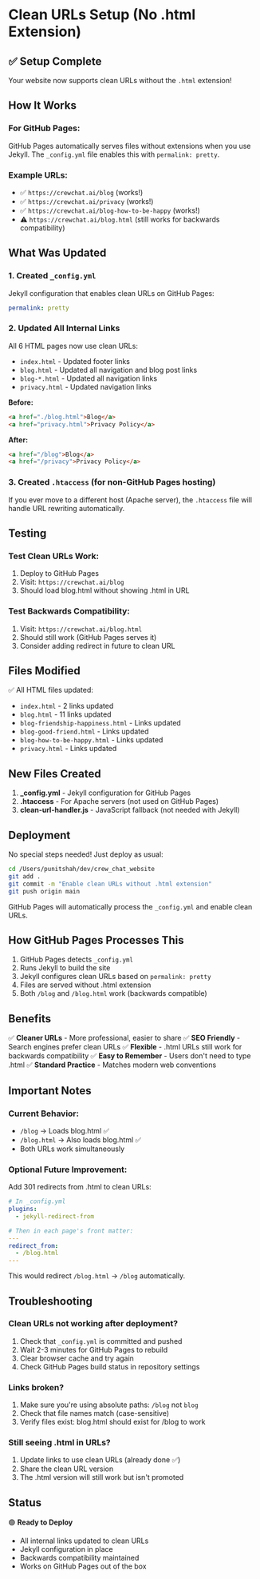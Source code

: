 # Clean URLs Setup (No .html Extension)

## ✅ Setup Complete

Your website now supports clean URLs without the `.html` extension!

## How It Works

### For GitHub Pages:
GitHub Pages automatically serves files without extensions when you use Jekyll. The `_config.yml` file enables this with `permalink: pretty`.

### Example URLs:
- ✅ `https://crewchat.ai/blog` (works!)
- ✅ `https://crewchat.ai/privacy` (works!)
- ✅ `https://crewchat.ai/blog-how-to-be-happy` (works!)
- ⚠️  `https://crewchat.ai/blog.html` (still works for backwards compatibility)

## What Was Updated

### 1. Created `_config.yml`
Jekyll configuration that enables clean URLs on GitHub Pages:
```yaml
permalink: pretty
```

### 2. Updated All Internal Links
All 6 HTML pages now use clean URLs:
- `index.html` - Updated footer links
- `blog.html` - Updated all navigation and blog post links
- `blog-*.html` - Updated all navigation links
- `privacy.html` - Updated navigation links

**Before:**
```html
<a href="./blog.html">Blog</a>
<a href="privacy.html">Privacy Policy</a>
```

**After:**
```html
<a href="/blog">Blog</a>
<a href="/privacy">Privacy Policy</a>
```

### 3. Created `.htaccess` (for non-GitHub Pages hosting)
If you ever move to a different host (Apache server), the `.htaccess` file will handle URL rewriting automatically.

## Testing

### Test Clean URLs Work:
1. Deploy to GitHub Pages
2. Visit: `https://crewchat.ai/blog`
3. Should load blog.html without showing .html in URL

### Test Backwards Compatibility:
1. Visit: `https://crewchat.ai/blog.html`
2. Should still work (GitHub Pages serves it)
3. Consider adding redirect in future to clean URL

## Files Modified

✅ All HTML files updated:
- `index.html` - 2 links updated
- `blog.html` - 11 links updated
- `blog-friendship-happiness.html` - Links updated
- `blog-good-friend.html` - Links updated
- `blog-how-to-be-happy.html` - Links updated
- `privacy.html` - Links updated

## New Files Created

1. **_config.yml** - Jekyll configuration for GitHub Pages
2. **.htaccess** - For Apache servers (not used on GitHub Pages)
3. **clean-url-handler.js** - JavaScript fallback (not needed with Jekyll)

## Deployment

No special steps needed! Just deploy as usual:

```bash
cd /Users/punitshah/dev/crew_chat_website
git add .
git commit -m "Enable clean URLs without .html extension"
git push origin main
```

GitHub Pages will automatically process the `_config.yml` and enable clean URLs.

## How GitHub Pages Processes This

1. GitHub Pages detects `_config.yml`
2. Runs Jekyll to build the site
3. Jekyll configures clean URLs based on `permalink: pretty`
4. Files are served without .html extension
5. Both `/blog` and `/blog.html` work (backwards compatible)

## Benefits

✅ **Cleaner URLs** - More professional, easier to share
✅ **SEO Friendly** - Search engines prefer clean URLs
✅ **Flexible** - .html URLs still work for backwards compatibility
✅ **Easy to Remember** - Users don't need to type .html
✅ **Standard Practice** - Matches modern web conventions

## Important Notes

### Current Behavior:
- `/blog` → Loads blog.html ✅
- `/blog.html` → Also loads blog.html ✅
- Both URLs work simultaneously

### Optional Future Improvement:
Add 301 redirects from .html to clean URLs:
```yaml
# In _config.yml
plugins:
  - jekyll-redirect-from

# Then in each page's front matter:
---
redirect_from:
  - /blog.html
---
```

This would redirect `/blog.html` → `/blog` automatically.

## Troubleshooting

### Clean URLs not working after deployment?
1. Check that `_config.yml` is committed and pushed
2. Wait 2-3 minutes for GitHub Pages to rebuild
3. Clear browser cache and try again
4. Check GitHub Pages build status in repository settings

### Links broken?
1. Make sure you're using absolute paths: `/blog` not `blog`
2. Check that file names match (case-sensitive)
3. Verify files exist: blog.html should exist for /blog to work

### Still seeing .html in URLs?
1. Update links to use clean URLs (already done ✅)
2. Share the clean URL version
3. The .html version will still work but isn't promoted

## Status

🟢 **Ready to Deploy**
- All internal links updated to clean URLs
- Jekyll configuration in place
- Backwards compatibility maintained
- Works on GitHub Pages out of the box
